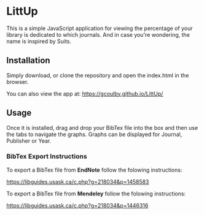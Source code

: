 # LittUp

This is a simple JavaScript application for viewing the percentage of your library is dedicated to which journals. And in case you're wondering, the name is inspired by Suits.



## Installation

Simply download, or clone the repository and open the index.html in the browser. 

You can also view the app at: https://gcoulby.github.io/LittUp/

## Usage

Once  it is installed, drag and drop your BibTex file into the box and then use the tabs to navigate the graphs. Graphs can be displayed for Journal, Publisher or Year.

### BibTex Export Instructions

To export a BibTex file from **EndNote** follow the folowing instructions:

https://libguides.usask.ca/c.php?g=218034&p=1458583

To export a BibTex file from **Mendeley** follow the folowing instructions:

https://libguides.usask.ca/c.php?g=218034&p=1446316

